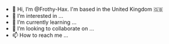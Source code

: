 - 👋 Hi, I’m @Frothy-Hax. I'm based in the United Kingdom :uk: 
- 👀 I’m interested in ...
- 🌱 I’m currently learning ...
- 💞️ I’m looking to collaborate on ...
- 📫 How to reach me ...

<!---
Frothy-Hax/Frothy-Hax is a ✨ special ✨ repository because its `README.md` (this file) appears on your GitHub profile.
You can click the Preview link to take a look at your changes.
--->
